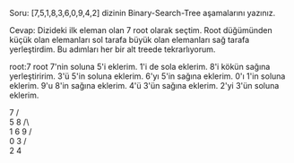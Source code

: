 Soru:
[7,5,1,8,3,6,0,9,4,2] dizinin Binary-Search-Tree aşamalarını yazınız.

Cevap:
Dizideki ilk eleman olan 7 root olarak seçtim.
Root düğümünden küçük olan elemanları sol tarafa büyük olan elemanları sağ tarafa yerleştirdim.
Bu adımları her bir alt treede tekrarlıyorum.

root:7
root 7'nin soluna 5'i eklerim.
1'i de sola eklerim.
8'i kökün sağına yerleştiririm.
3'ü 5'in soluna eklerim.
6'yı 5'in sağına eklerim.
0'ı 1'in soluna eklerim.
9'u 8'in sağına eklerim.
4'ü 3'ün sağına eklerim.
2'yi 3'ün soluna eklerim.

7
/ \
5  8
/\  \
1 6   9
/\
0 3
  / \
  2  4